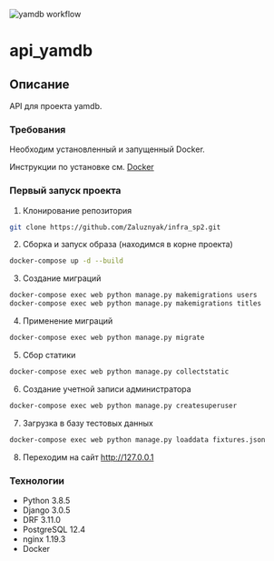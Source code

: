 ![yamdb workflow](https://github.com/Zaluznyak/yamdb_final/workflows/yamdb_workflow/badge.svg)

# api_yamdb

## Описание
API для проекта yamdb.

### Требования
Необходим установленный и запущенный Docker.

Инструкции по установке см. [Docker](https://www.docker.com/get-started#h_installation)

### Первый запуск проекта
     
1. Клонирование репозитория 
```bash
git clone https://github.com/Zaluznyak/infra_sp2.git
```
2. Сборка и запуск образа (находимся в корне проекта)
```bash
docker-compose up -d --build
```
3. Создание миграций
```bash
docker-compose exec web python manage.py makemigrations users
docker-compose exec web python manage.py makemigrations titles
```
4. Применение миграций
```bash
docker-compose exec web python manage.py migrate
```
5. Сбор статики
```bash
docker-compose exec web python manage.py collectstatic
```
6. Создание учетной записи администратора
```bash
docker-compose exec web python manage.py createsuperuser
```
7. Загрузка в базу тестовых данных
```bash
docker-compose exec web python manage.py loaddata fixtures.json
```
8. Переходим на сайт http://127.0.0.1

### Технологии
- Python 3.8.5
- Django 3.0.5
- DRF 3.11.0
- PostgreSQL 12.4
- nginx 1.19.3  
- Docker


